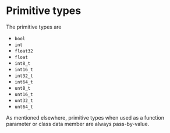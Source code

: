 # Primitive types

The primitive types are

- `bool`
- `int`
- `float32`
- `float`
- `int8_t`
- `int16_t`
- `int32_t`
- `int64_t`
- `unt8_t`
- `unt16_t`
- `unt32_t`
- `unt64_t`


As mentioned elsewhere, primitive types when used as a function parameter or class data member are always pass-by-value.